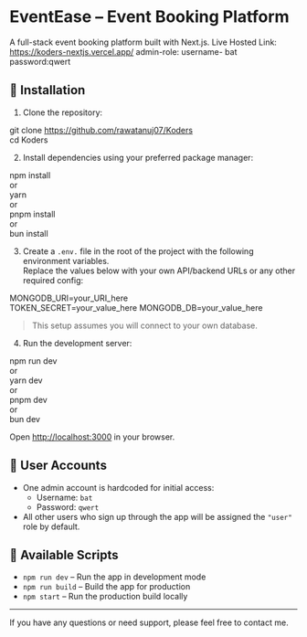 # EventEase – Event Booking Platform

A full-stack event booking platform built with Next.js.
Live Hosted Link: https://koders-nextjs.vercel.app/
admin-role: username- bat password:qwert

## 🚀 Installation

1. Clone the repository:

git clone https://github.com/rawatanuj07/Koders  
cd Koders

2. Install dependencies using your preferred package manager:

npm install  
or  
yarn  
or  
pnpm install  
or  
bun install

3. Create a `.env.` file in the root of the project with the following environment variables.  
   Replace the values below with your own API/backend URLs or any other required config:

MONGODB_URI=your_URI_here  
TOKEN_SECRET=your_value_here
MONGODB_DB=your_value_here

> This setup assumes you will connect to your own database.

4. Run the development server:

npm run dev  
or  
yarn dev  
or  
pnpm dev  
or  
bun dev

Open [http://localhost:3000](http://localhost:3000) in your browser.

## 👤 User Accounts

- One admin account is hardcoded for initial access:
  - Username: `bat`
  - Password: `qwert`
- All other users who sign up through the app will be assigned the `"user"` role by default.

## 📜 Available Scripts

- `npm run dev` – Run the app in development mode
- `npm run build` – Build the app for production
- `npm start` – Run the production build locally

---

If you have any questions or need support, please feel free to contact me.
